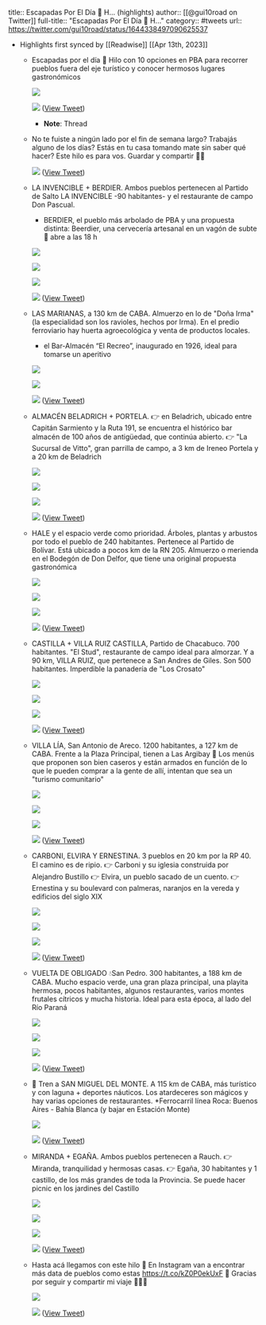 title:: Escapadas Por El Día 🌾 H... (highlights)
author:: [[@gui10road on Twitter]]
full-title:: "Escapadas Por El Día 🌾 H..."
category:: #tweets
url:: https://twitter.com/gui10road/status/1644338497090625537

- Highlights first synced by [[Readwise]] [[Apr 13th, 2023]]
	- Escapadas por el día 🌾
	  Hilo con 10 opciones en PBA para recorrer pueblos fuera del eje turístico y conocer hermosos lugares gastronómicos 
	  
	  ![](https://pbs.twimg.com/media/FtHdIQlXsAQ-E45.jpg) 
	  
	  ![](https://pbs.twimg.com/media/FtHdIQmWIAExoI2.jpg) ([View Tweet](https://twitter.com/gui10road/status/1644338497090625537))
		- **Note**: Thread
	- No te fuiste a ningún lado por el fin de semana largo? Trabajás alguno de los días? Estás en tu casa tomando mate sin saber qué hacer? Este hilo es para vos. Guardar y compartir ☝🏽 
	  
	  ![](https://pbs.twimg.com/media/FtHdJ9tWAAEPeAL.jpg) ([View Tweet](https://twitter.com/gui10road/status/1644338518833938432))
	- LA INVENCIBLE + BERDIER. Ambos pueblos pertenecen al Partido de Salto
	  LA INVENCIBLE -90 habitantes- y el restaurante de campo Don Pascual.
	  + BERDIER, el pueblo más arbolado de PBA y una propuesta distinta: Beerdier, una cervecería artesanal en un vagón de subte 🍻 abre a las 18 h 
	  
	  ![](https://pbs.twimg.com/media/FtHdLL3XsAEvsee.jpg) 
	  
	  ![](https://pbs.twimg.com/media/FtHdLL1WwAIat27.jpg) 
	  
	  ![](https://pbs.twimg.com/media/FtHdLL3XoAAaLE7.jpg) 
	  
	  ![](https://pbs.twimg.com/media/FtHdLL3XwAM5Kmb.jpg) ([View Tweet](https://twitter.com/gui10road/status/1644338555710328832))
	- LAS MARIANAS, a 130 km de CABA. Almuerzo en lo de "Doña Irma" (la especialidad son los ravioles, hechos por Irma). En el predio ferroviario hay huerta agroecológica y venta de productos locales.
	  + el Bar-Almacén “El Recreo”, inaugurado en 1926, ideal para tomarse un aperitivo 
	  
	  ![](https://pbs.twimg.com/media/FtHdNawXgAU41uS.jpg) 
	  
	  ![](https://pbs.twimg.com/media/FtHdNW7XoAEKJwR.jpg) 
	  
	  ![](https://pbs.twimg.com/media/FtHdNW4WwAEpbrM.jpg) ([View Tweet](https://twitter.com/gui10road/status/1644338584877428736))
	- ALMACÉN BELADRICH + PORTELA.
	  👉 en Beladrich, ubicado entre Capitán Sarmiento y la Ruta 191, se encuentra el histórico bar almacén de 100 años de antigüedad, que continúa abierto.
	  👉 "La Sucursal de Vitto", gran parrilla de campo, a 3 km de Ireneo Portela y a 20 km de Beladrich 
	  
	  ![](https://pbs.twimg.com/media/FtHdPE2WwAANjN9.jpg) 
	  
	  ![](https://pbs.twimg.com/media/FtHdPCeWcAE_zK9.jpg) 
	  
	  ![](https://pbs.twimg.com/media/FtHdPE5WwAMiqlM.jpg) 
	  
	  ![](https://pbs.twimg.com/media/FtHdPE3WIAMe6DP.jpg) ([View Tweet](https://twitter.com/gui10road/status/1644338622638743552))
	- HALE y el espacio verde como prioridad. Árboles, plantas y arbustos por todo el pueblo de 240 habitantes. Pertenece al Partido de Bolívar. Está ubicado a pocos km de la RN 205. 
	  Almuerzo o merienda en el Bodegón de Don Delfor, que tiene una original propuesta gastronómica 
	  
	  ![](https://pbs.twimg.com/media/FtHdRQPXgAUapOa.jpg) 
	  
	  ![](https://pbs.twimg.com/media/FtHdRQOWcAMrp0L.jpg) 
	  
	  ![](https://pbs.twimg.com/media/FtHdRQNX0AASn3C.jpg) 
	  
	  ![](https://pbs.twimg.com/media/FtHdRUwWYAIh8bd.jpg) ([View Tweet](https://twitter.com/gui10road/status/1644338650233339904))
	- CASTILLA + VILLA RUIZ
	  CASTILLA, Partido de Chacabuco. 700 habitantes. "El Stud", restaurante de campo ideal para almorzar. 
	  Y a 90 km, VILLA RUIZ, que pertenece a San Andres de Giles. Son 500 habitantes. Imperdible la panadería de "Los Crosato" 
	  
	  ![](https://pbs.twimg.com/media/FtHdS4VWwAEKI1z.jpg) 
	  
	  ![](https://pbs.twimg.com/media/FtHdS4VXsAIPPrJ.jpg) 
	  
	  ![](https://pbs.twimg.com/media/FtHdS62WYAEUQN3.jpg) 
	  
	  ![](https://pbs.twimg.com/media/FtHdS63XwAAPZGu.jpg) ([View Tweet](https://twitter.com/gui10road/status/1644338678506954752))
	- VILLA LÍA, San Antonio de Areco. 1200 habitantes, a 127 km de CABA. Frente a la Plaza Principal, tienen a Las Argibay 🤍 Los menús que proponen son bien caseros y están armados en función de lo que le pueden comprar a la gente de allí, intentan que sea un "turismo comunitario" 
	  
	  ![](https://pbs.twimg.com/media/FtHdUfSXsAEcQV7.jpg) 
	  
	  ![](https://pbs.twimg.com/media/FtHdUhnXwAAsBMQ.jpg) 
	  
	  ![](https://pbs.twimg.com/media/FtHdUfRWAAEw0jp.jpg) 
	  
	  ![](https://pbs.twimg.com/media/FtHdUhnXgAMbj3O.jpg) ([View Tweet](https://twitter.com/gui10road/status/1644338732886048768))
	- CARBONI, ELVIRA Y ERNESTINA. 
	  3 pueblos en 20 km por la RP 40. El camino es de ripio.
	  👉 Carboni y su iglesia construida por Alejandro Bustillo
	  👉 Elvira, un pueblo sacado de un cuento.
	  👉 Ernestina y su boulevard con palmeras, naranjos en la vereda y edificios del siglo XIX 
	  
	  ![](https://pbs.twimg.com/media/FtHdXqkWcAE6Z3I.jpg) 
	  
	  ![](https://pbs.twimg.com/media/FtHdXqkXsAA155G.jpg) 
	  
	  ![](https://pbs.twimg.com/media/FtHdXqnXgAE67Sx.jpg) 
	  
	  ![](https://pbs.twimg.com/media/FtHdXs7XwAAwniU.jpg) ([View Tweet](https://twitter.com/gui10road/status/1644338772870328321))
	- VUELTA DE OBLIGADO 💧San Pedro. 300 habitantes, a 188 km de CABA. Mucho espacio verde, una gran plaza principal, una playita hermosa, pocos habitantes, algunos restaurantes, varios montes frutales cítricos y mucha historia. Ideal para esta época, al lado del Río Paraná 
	  
	  ![](https://pbs.twimg.com/media/FtHdaFzWAAMEZm-.jpg) 
	  
	  ![](https://pbs.twimg.com/media/FtHdaDDXsAAtACN.jpg) 
	  
	  ![](https://pbs.twimg.com/media/FtHdaF0WcAA-UDG.jpg) 
	  
	  ![](https://pbs.twimg.com/media/FtHdaDDXgAICjcM.jpg) ([View Tweet](https://twitter.com/gui10road/status/1644338809503469569))
	- 🚂 Tren a SAN MIGUEL DEL MONTE. A 115 km de CABA, más turístico y con laguna + deportes náuticos. Los atardeceres son mágicos y hay varias opciones de restaurantes. 
	  *Ferrocarril línea Roca: Buenos Aires - Bahía Blanca (y bajar en Estación Monte) 
	  
	  ![](https://pbs.twimg.com/media/FtHdcJoXgAcQy2-.jpg) 
	  
	  ![](https://pbs.twimg.com/media/FtHdcJoWcAM75hN.jpg) ([View Tweet](https://twitter.com/gui10road/status/1644338826704310273))
	- MIRANDA + EGAÑA. Ambos pueblos pertenecen a Rauch.
	  👉 Miranda, tranquilidad y hermosas casas.
	  👉 Egaña, 30 habitantes y 1 castillo, de los más grandes de toda la Provincia. Se puede hacer picnic en los jardines del Castillo 
	  
	  ![](https://pbs.twimg.com/media/FtHddD_XwAAy4WV.jpg) 
	  
	  ![](https://pbs.twimg.com/media/FtHddGSWAAAypcx.jpg) 
	  
	  ![](https://pbs.twimg.com/media/FtHddGZWIAAXH8X.jpg) 
	  
	  ![](https://pbs.twimg.com/media/FtHddGVWwAAjgUA.jpg) ([View Tweet](https://twitter.com/gui10road/status/1644338870949933056))
	- Hasta acá llegamos con este hilo 🧵
	  En Instagram van a encontrar más data de pueblos como estas 
	  https://t.co/kZ0P0ekUxF 🤗
	  Gracias por seguir y compartir mi viaje 🚐🇦🇷 
	  
	  ![](https://pbs.twimg.com/media/FtHdfyQWIAAOg72.jpg) 
	  
	  ![](https://pbs.twimg.com/media/FtHdfyNWYAA_hQO.jpg) ([View Tweet](https://twitter.com/gui10road/status/1644338900343697408))